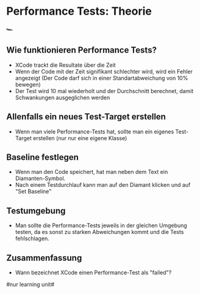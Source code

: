# Performance Tests: Theorie
🏎️

## Wie funktionieren Performance Tests?

- XCode trackt die Resultate über die Zeit
- Wenn der Code mit der Zeit signifikant schlechter wird, wird ein Fehler angezeigt (Der Code darf sich in einer Standartabweichung von 10% bewegen)
- Der Test wird 10 mal wiederholt und der Durchschnitt berechnet, damit Schwankungen ausgeglichen werden


## Allenfalls ein neues Test-Target erstellen

- Wenn man viele Performance-Tests hat, sollte man ein eigenes Test-Target erstellen (nur nur eine eigene Klasse)


## Baseline festlegen

- Wenn man den Code speichert, hat man neben dem Text ein Diamanten-Symbol.
- Nach einem Testdurchlauf kann man auf den Diamant klicken und auf "Set Baseline"

## Testumgebung

- Man sollte die Performance-Tests jeweils in der gleichen Umgebung testen, da es sonst zu starken Abweichungen kommt und die Tests fehlschlagen.

## Zusammenfassung
- Wann bezeichnet XCode einen Performance-Test als "failed"?


#nur learning unit#